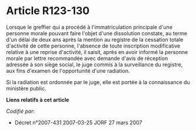 # Article R123-130

Lorsque le greffier qui a procédé à l'immatriculation principale d'une personne morale pouvant faire l'objet d'une
dissolution constate, au terme d'un délai de deux ans après la mention au registre de la cessation totale d'activité de cette
personne, l'absence de toute inscription modificative relative à une reprise d'activité, il saisit, après en avoir informé la
personne morale par lettre recommandée avec demande d'avis de réception adressée à son siège social, le juge commis à la
surveillance du registre, aux fins d'examen de l'opportunité d'une radiation.

Si la radiation est ordonnée par le juge, elle est portée à la connaissance du ministère public.

**Liens relatifs à cet article**

_Codifié par_:

  - Décret n°2007-431 2007-03-25 JORF 27 mars 2007
